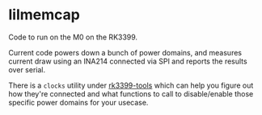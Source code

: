 # lilmemcap

Code to run on the M0 on the RK3399.

Current code powers down a bunch of power domains, and measures current draw using an INA214 connected via SPI and reports the results over serial.

There is a `clocks` utility under [rk3399-tools](https://github.com/ahixon/rk3399-tools) which can help you figure out how they're connected and what functions to call to disable/enable those specific power domains for your usecase.
